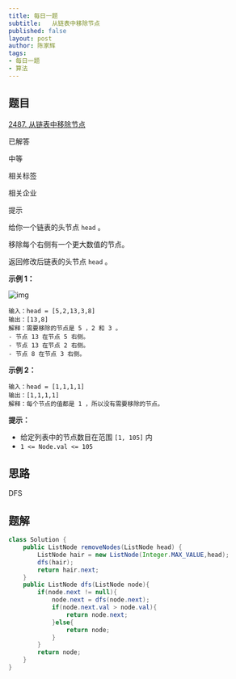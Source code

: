```yaml
---
title: 每日一题
subtitle:   从链表中移除节点
published: false
layout: post
author: 陈家辉
tags:
- 每日一题
- 算法
---
```


## 题目

[2487. 从链表中移除节点](https://leetcode.cn/problems/remove-nodes-from-linked-list/)

已解答

中等



相关标签

相关企业



提示



给你一个链表的头节点 `head` 。

移除每个右侧有一个更大数值的节点。

返回修改后链表的头节点 `head` 。

 

**示例 1：**

![img](https://assets.leetcode.com/uploads/2022/10/02/drawio.png)

```
输入：head = [5,2,13,3,8]
输出：[13,8]
解释：需要移除的节点是 5 ，2 和 3 。
- 节点 13 在节点 5 右侧。
- 节点 13 在节点 2 右侧。
- 节点 8 在节点 3 右侧。
```

**示例 2：**

```
输入：head = [1,1,1,1]
输出：[1,1,1,1]
解释：每个节点的值都是 1 ，所以没有需要移除的节点。
```

 

**提示：**

- 给定列表中的节点数目在范围 `[1, 105]` 内
- `1 <= Node.val <= 105`

## 思路

DFS

## 题解

```java
class Solution {
    public ListNode removeNodes(ListNode head) {
        ListNode hair = new ListNode(Integer.MAX_VALUE,head);
        dfs(hair);
        return hair.next;
    }
    public ListNode dfs(ListNode node){
        if(node.next != null){
            node.next = dfs(node.next);
            if(node.next.val > node.val){
                return node.next;
            }else{
                return node;
            }
        }
        return node;
    }
}
```


